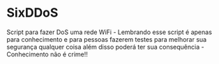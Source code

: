 # SixDDoS
Script para fazer DoS uma rede WiFi - Lembrando esse script é apenas para conhecimento e para pessoas fazerem testes para melhorar sua segurança qualquer coisa além disso poderá ter sua consequência - Conhecimento não é crime!!

